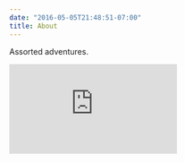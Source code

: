 ```yaml
---
date: "2016-05-05T21:48:51-07:00"
title: About
---
```


Assorted adventures.

<iframe height='160' width='300' frameborder='0' allowtransparency='true' scrolling='no' src='https://www.strava.com/athletes/42348963/activity-summary/d52b4e06d60026f8a41085cdfcb93c655ec67196'></iframe>
